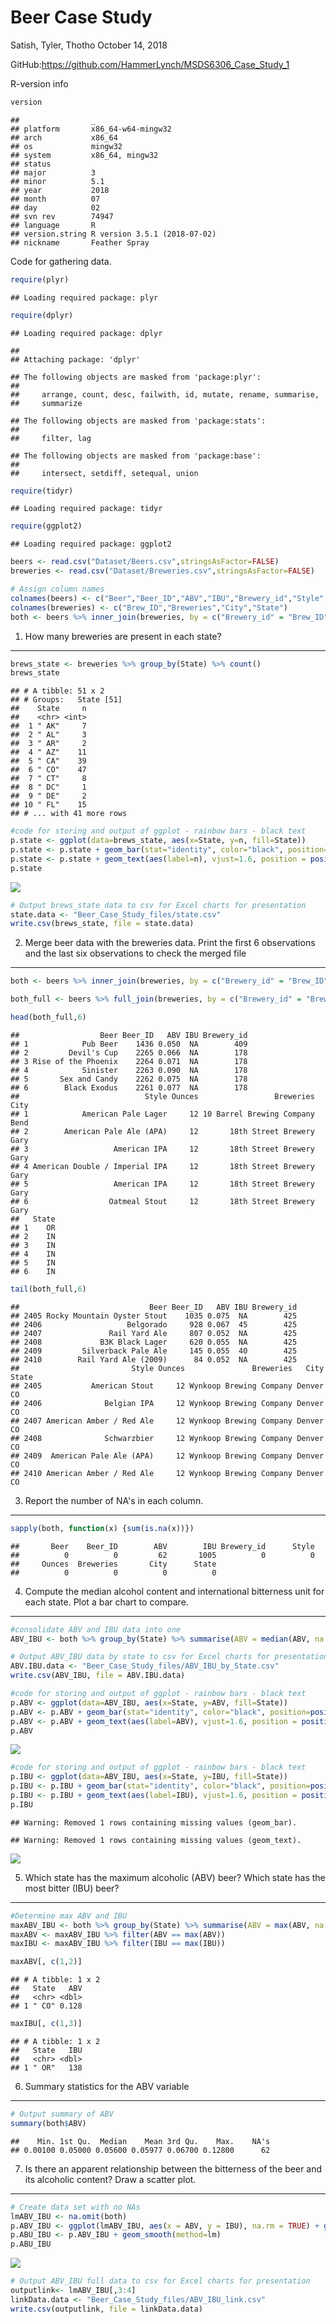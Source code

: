 Beer Case Study
================
Satish, Tyler, Thotho
October 14, 2018

GitHub:<https://github.com/HammerLynch/MSDS6306_Case_Study_1>

R-version info

``` r
version
```

    ##                _                           
    ## platform       x86_64-w64-mingw32          
    ## arch           x86_64                      
    ## os             mingw32                     
    ## system         x86_64, mingw32             
    ## status                                     
    ## major          3                           
    ## minor          5.1                         
    ## year           2018                        
    ## month          07                          
    ## day            02                          
    ## svn rev        74947                       
    ## language       R                           
    ## version.string R version 3.5.1 (2018-07-02)
    ## nickname       Feather Spray

Code for gathering data.

``` r
require(plyr)
```

    ## Loading required package: plyr

``` r
require(dplyr)
```

    ## Loading required package: dplyr

    ## 
    ## Attaching package: 'dplyr'

    ## The following objects are masked from 'package:plyr':
    ## 
    ##     arrange, count, desc, failwith, id, mutate, rename, summarise,
    ##     summarize

    ## The following objects are masked from 'package:stats':
    ## 
    ##     filter, lag

    ## The following objects are masked from 'package:base':
    ## 
    ##     intersect, setdiff, setequal, union

``` r
require(tidyr)
```

    ## Loading required package: tidyr

``` r
require(ggplot2)
```

    ## Loading required package: ggplot2

``` r
beers <- read.csv("Dataset/Beers.csv",stringsAsFactor=FALSE)
breweries <- read.csv("Dataset/Breweries.csv",stringsAsFactor=FALSE)

# Assign column names
colnames(beers) <- c("Beer","Beer_ID","ABV","IBU","Brewery_id","Style","Ounces")
colnames(breweries) <- c("Brew_ID","Breweries","City","State")
both <- beers %>% inner_join(breweries, by = c("Brewery_id" = "Brew_ID"))
```

1. How many breweries are present in each state?
------------------------------------------------

``` r
brews_state <- breweries %>% group_by(State) %>% count()
brews_state
```

    ## # A tibble: 51 x 2
    ## # Groups:   State [51]
    ##    State     n
    ##    <chr> <int>
    ##  1 " AK"     7
    ##  2 " AL"     3
    ##  3 " AR"     2
    ##  4 " AZ"    11
    ##  5 " CA"    39
    ##  6 " CO"    47
    ##  7 " CT"     8
    ##  8 " DC"     1
    ##  9 " DE"     2
    ## 10 " FL"    15
    ## # ... with 41 more rows

``` r
#code for storing and output of ggplot - rainbow bars - black text
p.state <- ggplot(data=brews_state, aes(x=State, y=n, fill=State))
p.state <- p.state + geom_bar(stat="identity", color="black", position=position_dodge())+theme_minimal()
p.state <- p.state + geom_text(aes(label=n), vjust=1.6, position = position_dodge(0.9), size=2.5)
p.state
```

![](Beer_Case_Study_files/figure-markdown_github/Question_1-1.png)

``` r
# Output brews_state data to csv for Excel charts for presentation
state.data <- "Beer_Case_Study_files/state.csv"
write.csv(brews_state, file = state.data)
```

2. Merge beer data with the breweries data. Print the first 6 observations and the last six observations to check the merged file
---------------------------------------------------------------------------------------------------------------------------------

``` r
both <- beers %>% inner_join(breweries, by = c("Brewery_id" = "Brew_ID"))

both_full <- beers %>% full_join(breweries, by = c("Brewery_id" = "Brew_ID"))

head(both_full,6)
```

    ##                  Beer Beer_ID   ABV IBU Brewery_id
    ## 1            Pub Beer    1436 0.050  NA        409
    ## 2         Devil's Cup    2265 0.066  NA        178
    ## 3 Rise of the Phoenix    2264 0.071  NA        178
    ## 4            Sinister    2263 0.090  NA        178
    ## 5       Sex and Candy    2262 0.075  NA        178
    ## 6        Black Exodus    2261 0.077  NA        178
    ##                            Style Ounces                 Breweries City
    ## 1            American Pale Lager     12 10 Barrel Brewing Company Bend
    ## 2        American Pale Ale (APA)     12       18th Street Brewery Gary
    ## 3                   American IPA     12       18th Street Brewery Gary
    ## 4 American Double / Imperial IPA     12       18th Street Brewery Gary
    ## 5                   American IPA     12       18th Street Brewery Gary
    ## 6                  Oatmeal Stout     12       18th Street Brewery Gary
    ##   State
    ## 1    OR
    ## 2    IN
    ## 3    IN
    ## 4    IN
    ## 5    IN
    ## 6    IN

``` r
tail(both_full,6)
```

    ##                             Beer Beer_ID   ABV IBU Brewery_id
    ## 2405 Rocky Mountain Oyster Stout    1035 0.075  NA        425
    ## 2406                   Belgorado     928 0.067  45        425
    ## 2407               Rail Yard Ale     807 0.052  NA        425
    ## 2408             B3K Black Lager     620 0.055  NA        425
    ## 2409         Silverback Pale Ale     145 0.055  40        425
    ## 2410        Rail Yard Ale (2009)      84 0.052  NA        425
    ##                         Style Ounces               Breweries   City State
    ## 2405           American Stout     12 Wynkoop Brewing Company Denver    CO
    ## 2406              Belgian IPA     12 Wynkoop Brewing Company Denver    CO
    ## 2407 American Amber / Red Ale     12 Wynkoop Brewing Company Denver    CO
    ## 2408              Schwarzbier     12 Wynkoop Brewing Company Denver    CO
    ## 2409  American Pale Ale (APA)     12 Wynkoop Brewing Company Denver    CO
    ## 2410 American Amber / Red Ale     12 Wynkoop Brewing Company Denver    CO

3. Report the number of NA's in each column.
--------------------------------------------

``` r
sapply(both, function(x) {sum(is.na(x))})
```

    ##       Beer    Beer_ID        ABV        IBU Brewery_id      Style 
    ##          0          0         62       1005          0          0 
    ##     Ounces  Breweries       City      State 
    ##          0          0          0          0

4. Compute the median alcohol content and international bitterness unit for each state. Plot a bar chart to compare.
--------------------------------------------------------------------------------------------------------------------

``` r
#consolidate ABV and IBU data into one
ABV_IBU <- both %>% group_by(State) %>% summarise(ABV = median(ABV, na.rm = TRUE), IBU = median(IBU, na.rm = TRUE))

# Output ABV_IBU data by state to csv for Excel charts for presentation
ABV.IBU.data <- "Beer_Case_Study_files/ABV_IBU_by_State.csv"
write.csv(ABV_IBU, file = ABV.IBU.data)

#code for storing and output of ggplot - rainbow bars - black text
p.ABV <- ggplot(data=ABV_IBU, aes(x=State, y=ABV, fill=State))
p.ABV <- p.ABV + geom_bar(stat="identity", color="black", position=position_dodge())+theme_minimal()
p.ABV <- p.ABV + geom_text(aes(label=ABV), vjust=1.6, position = position_dodge(0.9), size=2.5)
p.ABV
```

![](Beer_Case_Study_files/figure-markdown_github/Question_4-1.png)

``` r
#code for storing and output of ggplot - rainbow bars - black text
p.IBU <- ggplot(data=ABV_IBU, aes(x=State, y=IBU, fill=State))
p.IBU <- p.IBU + geom_bar(stat="identity", color="black", position=position_dodge())+theme_minimal()
p.IBU <- p.IBU + geom_text(aes(label=IBU), vjust=1.6, position = position_dodge(0.9), size=2.5)
p.IBU
```

    ## Warning: Removed 1 rows containing missing values (geom_bar).

    ## Warning: Removed 1 rows containing missing values (geom_text).

![](Beer_Case_Study_files/figure-markdown_github/Question_4-2.png)

5. Which state has the maximum alcoholic (ABV) beer? Which state has the most bitter (IBU) beer?
------------------------------------------------------------------------------------------------

``` r
#Determine max ABV and IBU
maxABV_IBU <- both %>% group_by(State) %>% summarise(ABV = max(ABV, na.rm = TRUE), IBU = max(IBU, na.rm = TRUE))
maxABV <- maxABV_IBU %>% filter(ABV == max(ABV))
maxIBU <- maxABV_IBU %>% filter(IBU == max(IBU))

maxABV[, c(1,2)]
```

    ## # A tibble: 1 x 2
    ##   State   ABV
    ##   <chr> <dbl>
    ## 1 " CO" 0.128

``` r
maxIBU[, c(1,3)]
```

    ## # A tibble: 1 x 2
    ##   State   IBU
    ##   <chr> <dbl>
    ## 1 " OR"   138

6. Summary statistics for the ABV variable
------------------------------------------

``` r
# Output summary of ABV
summary(both$ABV)
```

    ##    Min. 1st Qu.  Median    Mean 3rd Qu.    Max.    NA's 
    ## 0.00100 0.05000 0.05600 0.05977 0.06700 0.12800      62

7. Is there an apparent relationship between the bitterness of the beer and its alcoholic content? Draw a scatter plot.
-----------------------------------------------------------------------------------------------------------------------

``` r
# Create data set with no NAs
lmABV_IBU <- na.omit(both)
p.ABV_IBU <- ggplot(lmABV_IBU, aes(x = ABV, y = IBU), na.rm = TRUE) + geom_point(na.rm = TRUE) + geom_rug() 
p.ABU_IBU <- p.ABV_IBU + geom_smooth(method=lm)
p.ABU_IBU
```

![](Beer_Case_Study_files/figure-markdown_github/Question_7-1.png)

``` r
# Output ABV_IBU full data to csv for Excel charts for presentation
outputlink<- lmABV_IBU[,3:4]
linkData.data <- "Beer_Case_Study_files/ABV_IBU_link.csv"
write.csv(outputlink, file = linkData.data)
```
